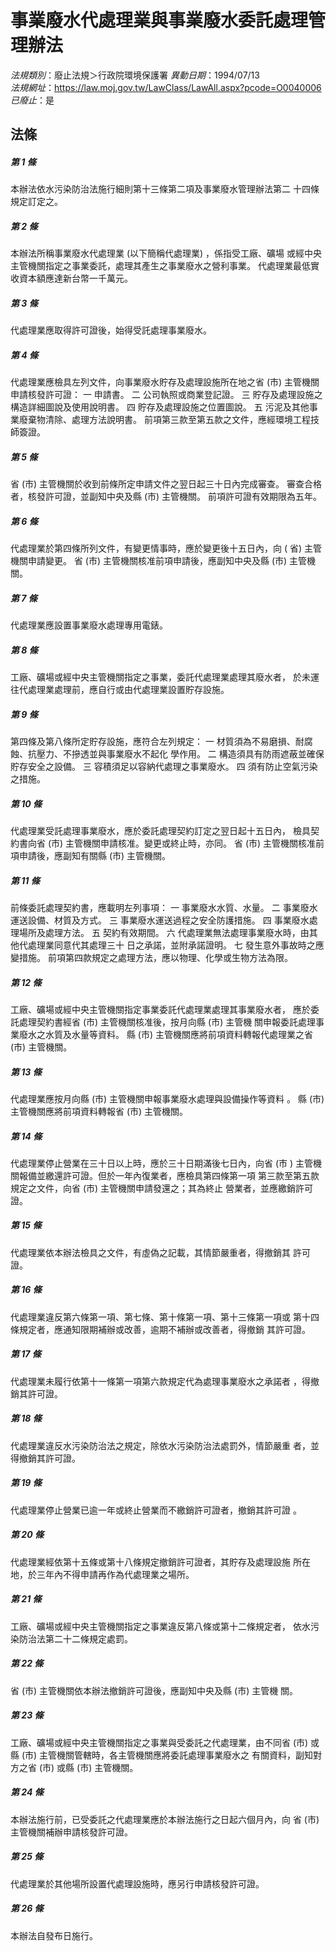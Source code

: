 # 事業廢水代處理業與事業廢水委託處理管理辦法

*法規類別*：廢止法規＞行政院環境保護署
*異動日期*：1994/07/13  
*法規網址*：https://law.moj.gov.tw/LawClass/LawAll.aspx?pcode=O0040006
*已廢止*：是


## 法條
##### 第 1 條
本辦法依水污染防治法施行細則第十三條第二項及事業廢水管理辦法第二
十四條規定訂定之。

##### 第 2 條
本辦法所稱事業廢水代處理業 (以下簡稱代處理業) ，係指受工廠、礦場
或經中央主管機關指定之事業委託，處理其產生之事業廢水之營利事業。
代處理業最低實收資本額應達新台幣一千萬元。

##### 第 3 條
代處理業應取得許可證後，始得受託處理事業廢水。

##### 第 4 條
代處理業應檢具左列文件，向事業廢水貯存及處理設施所在地之省 (市)
主管機關申請核發許可證：
  一  申請書。
  二  公司執照或商業登記證。
  三  貯存及處理設施之構造詳細圖說及使用說明書。
  四  貯存及處理設施之位置圖說。
  五  污泥及其他事業廢棄物清除、處理方法說明書。
前項第三款至第五款之文件，應經環境工程技師簽證。

##### 第 5 條
省 (市) 主管機關於收到前條所定申請文件之翌日起三十日內完成審查。
審查合格者，核發許可證，並副知中央及縣 (市) 主管機關。
前項許可證有效期限為五年。

##### 第 6 條
代處理業於第四條所列文件，有變更情事時，應於變更後十五日內，向 (
省) 主管機關申請變更。
省 (市) 主管機關核准前項申請後，應副知中央及縣 (市) 主管機關。

##### 第 7 條
代處理業應設置事業廢水處理專用電錶。

##### 第 8 條
工廠、礦場或經中央主管機關指定之事業，委託代處理業處理其廢水者，
於未運往代處理業處理前，應自行或由代處理業設置貯存設施。

##### 第 9 條
第四條及第八條所定貯存設施，應符合左列規定：
  一  材質須為不易磨損、耐腐蝕、抗壓力、不摻透並與事業廢水不起化
      學作用。
  二  構造須具有防雨遮蔽並確保貯存安全之設備。
  三  容積須足以容納代處理之事業廢水。
  四  須有防止空氣污染之措施。

##### 第 10 條
代處理業受託處理事業廢水，應於委託處理契約訂定之翌日起十五日內，
檢具契約書向省 (市) 主管機關申請核准。變更或終止時，亦同。
省 (市) 主管機關核准前項申請後，應副知有關縣 (市) 主管機關。

##### 第 11 條
前條委託處理契約書，應載明左列事項：
  一  事業廢水水質、水量。
  二  事業廢水運送設備、材質及方式。
  三  事業廢水運送過程之安全防護措施。
  四  事業廢水處理場所及處理方法。
  五  契約有效期間。
  六  代處理業無法處理事業廢水時，由其他代處理業同意代其處理三十
      日之承諾，並附承諾證明。
  七  發生意外事故時之應變措施。
前項第四款規定之處理方法，應以物理、化學或生物方法為限。

##### 第 12 條
工廠、礦場或經中央主管機關指定事業委託代處理業處理其事業廢水者，
應於委託處理契約書經省 (市) 主管機關核准後，按月向縣 (市) 主管機
關申報委託處理事業廢水之水質及水量等資料。
縣 (市) 主管機關應將前項資料轉報代處理業之省 (市) 主管機關。

##### 第 13 條
代處理業應按月向縣 (市) 主管機關申報事業廢水處理與設備操作等資料
。
縣 (市) 主管機關應將前項資料轉報省 (市) 主管機關。

##### 第 14 條
代處理業停止營業在三十日以上時，應於三十日期滿後七日內，向省 (市
) 主管機關報備並繳還許可證。但於一年內復業者，應檢具第四條第一項
第三款至第五款規定之文件，向省 (市) 主管機關申請發還之；其為終止
營業者，並應繳銷許可證。

##### 第 15 條
代處理業依本辦法檢具之文件，有虛偽之記載，其情節嚴重者，得撤銷其
許可證。

##### 第 16 條
代處理業違反第六條第一項、第七條、第十條第一項、第十三條第一項或
第十四條規定者，應通知限期補辦或改善，逾期不補辦或改善者，得撤銷
其許可證。

##### 第 17 條
代處理業未履行依第十一條第一項第六款規定代為處理事業廢水之承諾者
，得撤銷其許可證。

##### 第 18 條
代處理業違反水污染防治法之規定，除依水污染防治法處罰外，情節嚴重
者，並得撤銷其許可證。

##### 第 19 條
代處理業停止營業已逾一年或終止營業而不繳銷許可證者，撤銷其許可證
。

##### 第 20 條
代處理業經依第十五條或第十八條規定撤銷許可證者，其貯存及處理設施
所在地，於三年內不得申請再作為代處理業之場所。

##### 第 21 條
工廠、礦場或經中央主管機關指定之事業違反第八條或第十二條規定者，
依水污染防治法第二十二條規定處罰。

##### 第 22 條
省 (市) 主管機關依本辦法撤銷許可證後，應副知中央及縣 (市) 主管機
關。

##### 第 23 條
工廠、礦場或經中央主管機關指定之事業與受委託之代處理業，由不同省
 (市) 或縣 (市) 主管機關管轄時，各主管機關應將委託處理事業廢水之
有關資料，副知對方之省 (市) 或縣 (市) 主管機關。

##### 第 24 條
本辦法施行前，已受委託之代處理業應於本辦法施行之日起六個月內，向
省 (市) 主管機關補辦申請核發許可證。

##### 第 25 條
代處理業於其他場所設置代處理設施時，應另行申請核發許可證。

##### 第 26 條
本辦法自發布日施行。


